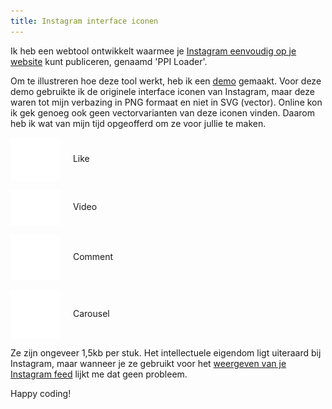 ```yaml
---
title: Instagram interface iconen
---
```


Ik heb een webtool ontwikkelt waarmee je [Instagram eenvoudig op je website](https://profilepageimages.usecue.com/) kunt publiceren, genaamd 'PPI&nbsp;Loader'.

Om te illustreren hoe deze tool werkt, heb ik een [demo](https://codepen.io/joosts/pen/bGBByOo) gemaakt. Voor deze demo gebruikte ik de originele interface iconen van Instagram, maar deze waren tot mijn verbazing in PNG formaat en niet in SVG (vector). Online kon ik gek genoeg ook geen vectorvarianten van deze iconen vinden. Daarom heb ik wat van mijn tijd opgeofferd om ze voor jullie te maken.

<img src="/img/heart.svg" alt="Instagram interface heart like" style="width: 5rem; vertical-align: middle; margin-right: 1rem;" /> Like

<img src="/img/video.svg" alt="Instagram interface video" style="width: 5rem; vertical-align: middle; margin-right: 1rem;" /> Video

<img src="/img/comment.svg" alt="Instagram interface comment" style="width: 5rem; vertical-align: middle; margin-right: 1rem;" /> Comment

<img src="/img/carousel.svg" alt="Instagram interface carousel album" style="width: 5rem; vertical-align: middle; margin-right: 1rem;" /> Carousel

Ze zijn ongeveer 1,5kb per stuk. Het intellectuele eigendom ligt uiteraard bij Instagram, maar wanneer je ze gebruikt voor het [weergeven van je Instagram feed](/nl/blog/instagram-op-je-website/) lijkt me dat geen probleem.

Happy coding!